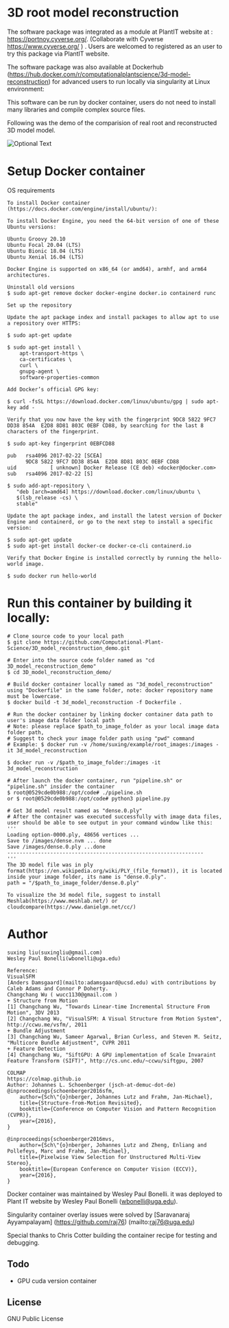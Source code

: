 # 3D root model reconstruction

The software package was integrated as a module at PlantIT website at : https://portnoy.cyverse.org/.
(Collaborate with Cyverse https://www.cyverse.org/ ) . Users are welcomed to registered as an user to try this package via PlantIT website. 

The software package was also available at Dockerhub (https://hub.docker.com/r/computationalplantscience/3d-model-reconstruction) for advanced users to run locally via singularity at Linux environment: 

This software can be run by docker container, users do not need to install many libraries and compile complex source files. 
 
Following was the demo of the comparision of real root and reconstructed 3D model model.

![Optional Text](../master/media/ProjectDemo.gif)
 
# Setup Docker container

OS requirements

    To install Docker container (https://docs.docker.com/engine/install/ubuntu/): 

    To install Docker Engine, you need the 64-bit version of one of these Ubuntu versions:

    Ubuntu Groovy 20.10
    Ubuntu Focal 20.04 (LTS)
    Ubuntu Bionic 18.04 (LTS)
    Ubuntu Xenial 16.04 (LTS)

    Docker Engine is supported on x86_64 (or amd64), armhf, and arm64 architectures.

    Uninstall old versions
    $ sudo apt-get remove docker docker-engine docker.io containerd runc

    Set up the repository

    Update the apt package index and install packages to allow apt to use a repository over HTTPS:

    $ sudo apt-get update

    $ sudo apt-get install \
        apt-transport-https \
        ca-certificates \
        curl \
        gnupg-agent \
        software-properties-common

    Add Docker’s official GPG key:

    $ curl -fsSL https://download.docker.com/linux/ubuntu/gpg | sudo apt-key add -

    Verify that you now have the key with the fingerprint 9DC8 5822 9FC7 DD38 854A  E2D8 8D81 803C 0EBF CD88, by searching for the last 8 characters of the fingerprint.

    $ sudo apt-key fingerprint 0EBFCD88

    pub   rsa4096 2017-02-22 [SCEA]
          9DC8 5822 9FC7 DD38 854A  E2D8 8D81 803C 0EBF CD88
    uid           [ unknown] Docker Release (CE deb) <docker@docker.com>
    sub   rsa4096 2017-02-22 [S]

    $ sudo add-apt-repository \
       "deb [arch=amd64] https://download.docker.com/linux/ubuntu \
       $(lsb_release -cs) \
       stable"

    Update the apt package index, and install the latest version of Docker Engine and containerd, or go to the next step to install a specific version:

    $ sudo apt-get update
    $ sudo apt-get install docker-ce docker-ce-cli containerd.io

    Verify that Docker Engine is installed correctly by running the hello-world image.

    $ sudo docker run hello-world
    
# Run this container by building it locally:

    # Clone source code to your local path
    $ git clone https://github.com/Computational-Plant-Science/3D_model_reconstruction_demo.git
   
    # Enter into the source code folder named as "cd 3D_model_reconstruction_demo"
    $ cd 3D_model_reconstruction_demo/
   
    # Build docker container locally named as "3d_model_reconstruction" using "Dockerfile" in the same folder, note: docker repository name must be lowercase.
    $ docker build -t 3d_model_reconstruction -f Dockerfile .
   
    # Run the docker container by linking docker container data path to user's image data folder local path
    # Note: please replace $path_to_image_folder as your local image data folder path, 
    # Suggest to check your image folder path using "pwd" command
    # Example: $ docker run -v /home/suxing/example/root_images:/images -it 3d_model_reconstruction
   
    $ docker run -v /$path_to_image_folder:/images -it 3d_model_reconstruction
   
    # After launch the docker container, run "pipeline.sh" or "pipeline.sh" insider the container
    $ root@0529cde0b988:/opt/code# ./pipeline.sh
    or $ root@0529cde0b988:/opt/code# python3 pipeline.py

    # Get 3d model result named as "dense.0.ply"
    # After the container was executed successfully with image data files, user should be able to see output in your command window like this:
    '''
    Loading option-0000.ply, 48656 vertices ...
    Save to /images/dense.nvm ... done
    Save /images/dense.0.ply ...done
    ----------------------------------------------------------------
    '''
    The 3D model file was in ply format(https://en.wikipedia.org/wiki/PLY_(file_format)), it is located inside your image folder, its name is "dense.0.ply".
    path = "/$path_to_image_folder/dense.0.ply"
    
    To visualize the 3d model file, suggest to install Meshlab(https://www.meshlab.net/) or cloudcompare(https://www.danielgm.net/cc/)


# Author
    suxing liu(suxingliu@gmail.com)
    Wesley Paul Bonelli(wbonelli@uga.edu)
    
    Reference:
    VisualSFM
    [Anders Damsgaard](mailto:adamsgaard@ucsd.edu) with contributions by Caleb Adams and Connor P Doherty.
    Changchang Wu ( wucc1130@gmail.com )
    + Structure from Motion
    [1] Changchang Wu, "Towards Linear-time Incremental Structure From Motion", 3DV 2013
    [2] Changchang Wu, "VisualSFM: A Visual Structure from Motion System", http://ccwu.me/vsfm/, 2011
    + Bundle Adjustment
    [3] Changchang Wu, Sameer Agarwal, Brian Curless, and Steven M. Seitz, "Multicore Bundle Adjustment", CVPR 2011   
    + Feature Detection
    [4] Changchang Wu, "SiftGPU: A GPU implementation of Scale Invaraint Feature Transform (SIFT)", http://cs.unc.edu/~ccwu/siftgpu, 2007

    COLMAP
    https://colmap.github.io
    Author: Johannes L. Schoenberger (jsch-at-demuc-dot-de)
    @inproceedings{schoenberger2016sfm,
        author={Sch\"{o}nberger, Johannes Lutz and Frahm, Jan-Michael},
        title={Structure-from-Motion Revisited},
        booktitle={Conference on Computer Vision and Pattern Recognition (CVPR)},
        year={2016},
    }

    @inproceedings{schoenberger2016mvs,
        author={Sch\"{o}nberger, Johannes Lutz and Zheng, Enliang and Pollefeys, Marc and Frahm, Jan-Michael},
        title={Pixelwise View Selection for Unstructured Multi-View Stereo},
        booktitle={European Conference on Computer Vision (ECCV)},
        year={2016},
    }


   Docker container was maintained by Wesley Paul Bonelli. it was deployed to Plant IT website by Wesley Paul Bonelli (wbonelli@uga.edu).

   Singularity container overlay issues were solved by [Saravanaraj Ayyampalayam] (https://github.com/raj76) (mailto:raj76@uga.edu)

   Special thanks to Chris Cotter building the container recipe for testing and debugging.

   ## Todo
   - GPU cuda version container

   ## License
   GNU Public License
